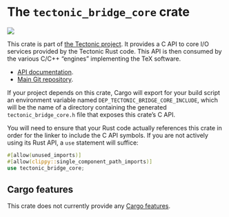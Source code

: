 # The `tectonic_bridge_core` crate

[![](http://meritbadge.herokuapp.com/tectonic_bridge_core)](https://crates.io/crates/tectonic_bridge_core)

This crate is part of [the Tectonic
project](https://tectonic-typesetting.github.io/en-US/). It provides a C API to
core I/O services provided by the Tectonic Rust code. This API is then consumed
by the various C/C++ “engines” implementing the TeX software.

- [API documentation](https://docs.rs/tectonic_bridge_core/).
- [Main Git repository](https://github.com/tectonic-typesetting/tectonic/).

If your project depends on this crate, Cargo will export for your build script
an environment variable named `DEP_TECTONIC_BRIDGE_CORE_INCLUDE`, which will be
the name of a directory containing the generated `tectonic_bridge_core.h` file
that exposes this crate’s C API.

You will need to ensure that your Rust code actually references this crate in
order for the linker to include the C API symbols. If you are not actively using
its Rust API, a `use` statement will suffice:

```rust
#[allow(unused_imports)]
#[allow(clippy::single_component_path_imports)]
use tectonic_bridge_core;
```


## Cargo features

This crate does not currently provide any [Cargo features][features].

[features]: https://doc.rust-lang.org/cargo/reference/features.html
